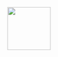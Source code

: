 <div id="header" align="center">
  <img src="[https://media.giphy.com/media/M9gbBd9nbDrOTu1Mqx/giphy.gif](https://external-content.duckduckgo.com/iu/?u=https%3A%2F%2Fmedia1.tenor.com%2Fimages%2Fb7a43f2a884a5469c505b3b0838b6aa2%2Ftenor.gif%3Fitemid%3D5567497&f=1&nofb=1&ipt=a6f10d31abc04290e83b8d042323b8d43f9c24024f97e2f89d9a89ad93eef0bc&ipo=images)" width="100"/>
</div>
